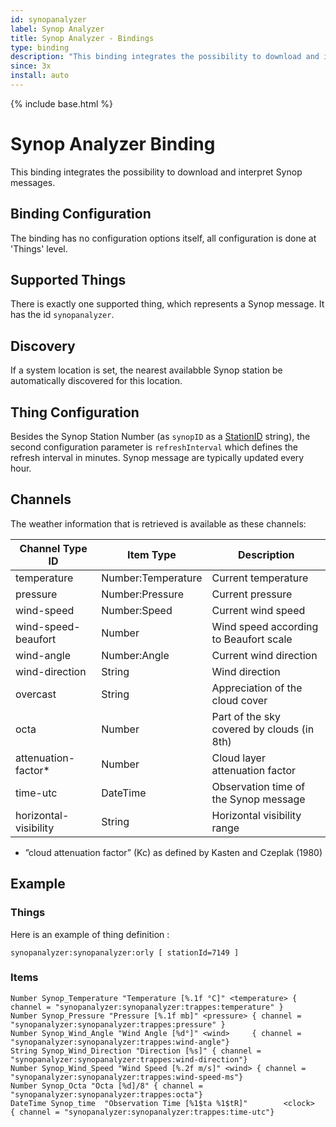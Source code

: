 ```yaml
---
id: synopanalyzer
label: Synop Analyzer
title: Synop Analyzer - Bindings
type: binding
description: "This binding integrates the possibility to download and interpret Synop messages."
since: 3x
install: auto
---
```


<!-- Attention authors: Do not edit directly. Please add your changes to the appropriate source repository -->

{% include base.html %}

# Synop Analyzer Binding

This binding integrates the possibility to download and interpret Synop messages.

## Binding Configuration

The binding has no configuration options itself, all configuration is done at 'Things' level.

## Supported Things

There is exactly one supported thing, which represents a Synop message. It has the id `synopanalyzer`.

## Discovery

If a system location is set, the nearest availabble Synop station be automatically discovered for this location.

## Thing Configuration

Besides the Synop Station Number (as ```synopID``` as a [StationID](https://www.ogimet.com/gsynop_nav.phtml.en) string), the second configuration parameter is ```refreshInterval``` which defines the refresh interval in minutes.
Synop message are typically updated every hour.


## Channels

The weather information that is retrieved is available as these channels:

| Channel Type ID       | Item Type          | Description                                |
|-----------------------|--------------------|--------------------------------------------|
| temperature           | Number:Temperature | Current temperature                        |
| pressure              | Number:Pressure    | Current pressure                           |
| wind-speed            | Number:Speed       | Current wind speed                         |
| wind-speed-beaufort   | Number             | Wind speed according to Beaufort scale     |
| wind-angle            | Number:Angle       | Current wind direction                     |
| wind-direction        | String             | Wind direction                             |
| overcast              | String             | Appreciation of the cloud cover            |
| octa                  | Number             | Part of the sky covered by clouds (in 8th) |
| attenuation-factor*   | Number             | Cloud layer attenuation factor             |
| time-utc              | DateTime           | Observation time of the Synop message      |
| horizontal-visibility | String             | Horizontal visibility range                |

*   ”cloud attenuation factor” (Kc) as defined by Kasten and Czeplak (1980)

## Example

### Things

Here is an example of thing definition :

```
synopanalyzer:synopanalyzer:orly [ stationId=7149 ]
```

### Items

```
Number Synop_Temperature "Temperature [%.1f °C]" <temperature> { channel = "synopanalyzer:synopanalyzer:trappes:temperature" }
Number Synop_Pressure "Pressure [%.1f mb]" <pressure> { channel = "synopanalyzer:synopanalyzer:trappes:pressure" }
Number Synop_Wind_Angle "Wind Angle [%d°]" <wind>     { channel = "synopanalyzer:synopanalyzer:trappes:wind-angle"}
String Synop_Wind_Direction "Direction [%s]" { channel = "synopanalyzer:synopanalyzer:trappes:wind-direction"}
Number Synop_Wind_Speed "Wind Speed [%.2f m/s]" <wind> { channel = "synopanalyzer:synopanalyzer:trappes:wind-speed-ms"}
Number Synop_Octa "Octa [%d]/8" { channel = "synopanalyzer:synopanalyzer:trappes:octa"}
DateTime Synop_time  "Observation Time [%1$ta %1$tR]"        <clock>   { channel = "synopanalyzer:synopanalyzer:trappes:time-utc"}
```
